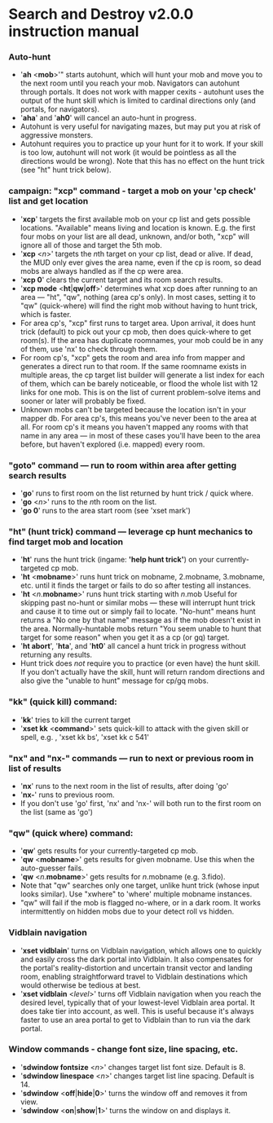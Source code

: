 # Search and Destroy v2.0.0 instruction manual

### Auto-hunt
- '**ah** \<**mob**\>'" starts autohunt, which will hunt your mob and move you to the next room until you reach your mob.  Navigators can autohunt through portals.  It does not work with mapper cexits - autohunt uses the output of the hunt skill which is limited to cardinal directions only (and portals, for navigators).
- '**aha**' and '**ah0**' will cancel an auto-hunt in progress.
- Autohunt is very useful for navigating mazes, but may put you at risk of aggressive monsters.
- Autohunt requires you to practice up your hunt for it to work.  If your skill is too low, autohunt will not work (it would be pointless as all the directions would be wrong).  Note that this has no effect on the hunt trick (see "ht" hunt trick below).

### campaign: "xcp" command - target a mob on your 'cp check' list and get location
- '**xcp**' targets the first available mob on your cp list and gets possible locations. "Available" means living and location is known.  E.g. the first four mobs on your list are all dead, unknown, and/or both, "xcp" will ignore all of those and target the 5th mob.
- '**xcp** \<*n*\>' targets the *n*th target on your cp list, dead or alive.  If dead, the MUD only ever gives the area name, even if the cp is room, so dead mobs are always handled as if the cp were area.
- '**xcp 0**' clears the current target and its room search results.
- '**xcp mode** \<**ht**\|**qw**\|**off**\>' determines what xcp does after running to an area — "ht", "qw", nothing (area cp's only).  In most cases, setting it to "qw" (quick-where) will find the right mob without having to hunt trick, which is faster.  
- For area cp's, "xcp" first runs to target area.  Upon arrival, it does hunt trick (default) to pick out your cp mob, then does quick-where to get room(s).  If the area has duplicate roomnames, your mob could be in any of them, use 'nx' to check through them.
- For room cp's, "xcp" gets the room and area info from mapper and generates a direct run to that room.  If the same roomname exists in multiple areas, the cp target list builder will generate a list index for each of them, which can be barely noticeable, or flood the whole list with 12 links for one mob.  This is on the list of current problem-solve items and sooner or later will probably be fixed.
- Unknown mobs can't be targeted because the location isn't in your mapper db.  For area cp's, this means you've never been to the area at all.  For room cp's it means you haven't mapped any rooms with that name in any area — in most of these cases you'll have been to the area before, but haven't explored (i.e. mapped) every room.

### "goto" command — run to room within area after getting search results
- '**go**' runs to first room on the list returned by hunt trick / quick where.
- '**go** \<*n*\>' runs to the *n*th room on the list.
- '**go 0**' runs to the area start room (see 'xset mark')

### "ht" (hunt trick) command — leverage cp hunt mechanics to find target mob and location
- '**ht**' runs the hunt trick (ingame: **'help hunt trick'**) on your currently-targeted cp mob.
- '**ht** \<**mobname**\>' runs hunt trick on mobname, 2.mobname, 3.mobname, etc. until it finds the target or fails to do so after testing all instances.
- '**ht** \<*n*.**mobname**\>' runs hunt trick starting with *n*.mob Useful for skipping past no-hunt or similar mobs — these will interrupt hunt trick and cause it to time out or simply fail to locate.  "No-hunt" means hunt returns a "No one by that name" message as if the mob doesn't exist in the area.  Normally-huntable mobs return "You seem unable to hunt that target for some reason" when you get it as a cp (or gq) target.
- '**ht abort**', '**hta**', and '**ht0**' all cancel a hunt trick in progress without returning any results.
- Hunt trick does *not* require you to practice (or even have) the hunt skill.  If you don't actually have the skill, hunt will return random directions and also give the "unable to hunt" message for cp/gq mobs.

### "kk" (quick kill) command:
- '**kk**' tries to kill the current target
- '**xset kk** \<**command**\>' sets quick-kill to attack with the given skill or spell, e.g. , 'xset kk bs', 'xset kk c 541'

### "nx" and "nx-" commands — run to next or previous room in list of results
- '**nx**' runs to the next room in the list of results, after doing 'go'
- '**nx-**' runs to previous room.
- If you don't use 'go' first, 'nx' and 'nx-' will both run to the first room on the list (same as 'go')

### "qw" (quick where) command:
- '**qw**' gets results for your currently-targeted cp mob.
- '**qw** \<**mobname**\>' gets results for given mobname.  Use this when the auto-guesser fails.
- '**qw** \<*n*.**mobname**\>' gets results for *n*.mobname (e.g. 3.fido).
- Note that "qw" searches only one target, unlike hunt trick (whose input looks similar).  Use "xwhere" to 'where' multiple mobname instances.
- "qw" will fail if the mob is flagged no-where, or in a dark room.  It works intermittently on hidden mobs due to your detect roll vs hidden.

### Vidblain navigation
- '**xset vidblain**' turns on Vidblain navigation, which allows one to quickly and easily cross the dark portal into Vidblain.  It also compensates for the portal's reality-distortion and uncertain transit vector and landing room, enabling straightforward travel to Vidblain destinations which would otherwise be tedious at best.
- '**xset vidblain** \<*level*\>' turns off Vidblain navigation when you reach the desired level, typically that of your lowest-level Vidblain area portal.  It does take tier into account, as well.  This is useful because it's always faster to use an area portal to get to Vidblain than to run via the dark portal.

### Window commands - change font size, line spacing, etc.
- '**sdwindow fontsize** \<*n*\>' changes target list font size.  Default is 8.
- '**sdwindow linespace** \<*n*\>' changes target list line spacing.  Default is 14.
- '**sdwindow** \<**off**\|**hide**\|**0**\>' turns the window off and removes it from view.
- '**sdwindow** \<**on**\|**show**\|**1**\>' turns the window on and displays it.
 
